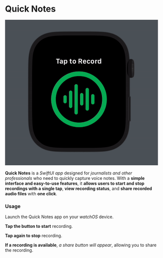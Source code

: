 # Quick Notes

![](https://github.com/Dabby-Tabby/QuickNotes/blob/main/demo.gif)

**Quick Notes** is a *SwiftUI app* designed for *journalists and other professionals* who need to quickly capture voice notes. With a **simple interface and easy-to-use features**, it **allows users to start and stop recordings with a single tap**, **view recording status**, and **share recorded audio files** with **one click**.

### Usage
Launch the Quick Notes app on your *watchOS* device.

**Tap the button to start** recording.

**Tap again to stop** recording.

**If a recording is available**, *a share button will appear*, allowing you to share the recording.
